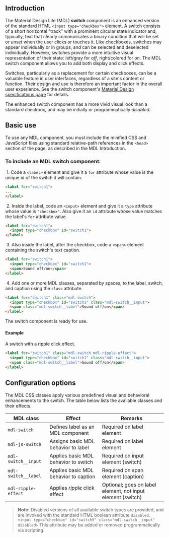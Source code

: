 ## Introduction
The Material Design Lite (MDL) **switch** component is an enhanced version of the standard HTML `<input type="checkbox">` element. A switch consists of a short horizontal "track" with a prominent circular state indicator and, typically, text that clearly communicates a binary condition that will be set or unset when the user clicks or touches it. Like checkboxes, switches may appear individually or in groups, and can be selected and deselected individually. However, switches provide a more intuitive visual representation of their state: left/gray for *off*, right/colored for *on*. The MDL switch component allows you to add both display and click effects.

Switches, particularly as a replacement for certain checkboxes, can be a valuable feature in user interfaces, regardless of a site's content or function. Their design and use is therefore an important factor in the overall user experience. See the switch component's [Material Design specifications page](http://www.google.com/design/spec/components/selection-controls.html#selection-controls-switch) for details.

The enhanced switch component has a more vivid visual look than a standard checkbox, and may be initially or programmatically *disabled*.

## Basic use
To use any MDL component, you must include the minified CSS and JavaScript files using standard relative-path references in the `<head>` section of the page, as described in the MDL Introduction.

### To include an MDL **switch** component:

&nbsp;1. Code a `<label>` element and give it a `for` attribute whose value is the unique id of the switch it will contain.
```html
<label for="switch1">
...
</label>
```
&nbsp;2. Inside the label, code an `<input>` element and give it a `type` attribute whose value is `"checkbox"`. Also give it an `id` attribute whose value matches the label's `for` attribute value.
```html
<label for="switch1">
  <input type="checkbox" id="switch1">
</label>
```
&nbsp;3. Also inside the label, after the checkbox, code a `<span>` element containing the switch's text caption.
```html
<label for="switch1">
  <input type="checkbox" id="switch1">
  <span>Sound off/on</span>
</label>
```
&nbsp;4. Add one or more MDL classes, separated by spaces, to the label, switch, and caption using the `class` attribute.
```html
<label for="switch1" class="mdl-switch">
  <input type="checkbox" id="switch1" class="mdl-switch__input">
  <span class="mdl-switch__label">Sound off/on</span>
</label>
```

The switch component is ready for use.

#### Example

A switch with a ripple click effect.

```html
<label for="switch1" class="mdl-switch mdl-ripple-effect">
  <input type="checkbox" id="switch1" class="mdl-switch__input">
  <span class="mdl-switch__label">Sound off/on</span>
</label>
```

## Configuration options
The MDL CSS classes apply various predefined visual and behavioral enhancements to the switch. The table below lists the available classes and their effects.

| MDL class | Effect | Remarks |
|-----------|--------|---------|
| `mdl-switch` | Defines label as an MDL component | Required on label element|
| `mdl-js-switch` | Assigns basic MDL behavior to label | Required on label element |
| `mdl-switch__input` | Applies basic MDL behavior to switch | Required on input element (switch) |
| `mdl-switch__label` | Applies basic MDL behavior to caption | Required on span element (caption) |
| `mdl-ripple-effect` | Applies *ripple* click effect | Optional; goes on label element, not input element (switch) |

>**Note:** Disabled versions of all available switch types are provided, and are invoked with the standard HTML boolean attribute `disabled`. `<input type="checkbox" id="switch5" class="mdl-switch__input" disabled>`
>This attribute may be added or removed programmatically via scripting.
